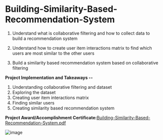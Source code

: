 # Building-Similarity-Based-Recommendation-System

1. Understand what is collaborative filtering and how to collect data to build a recommendation system

2. Understand how to create user item interactions matrix to find which users are most similar to the other users

3. Build a similarity based recommendation system based on collaborative filtering


**Project Implementation and Takeaways --**

1. Understanding collaborative filtering and dataset
2. Exploring the dataset
3. Creating user item interactions matrix
4. Finding similar users
5. Creating similarity based recommendation system


**Project Award/Accomplishment Certificate:**[Building-Similarity-Based-Recommendation-System.pdf](https://github.com/Pikachu0405/Building-Similarity-Based-Recommendation-System/files/7635963/Building-Similarity-Based-Recommendation-System.pdf)


![image](https://user-images.githubusercontent.com/93926742/144282344-8c6f295d-9242-4070-a683-5205171416fe.png)
